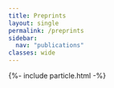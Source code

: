 ```yaml
---
title: Preprints
layout: single
permalink: /preprints
sidebar:
  nav: "publications"
classes: wide
---
```










<script async src="https://badge.dimensions.ai/badge.js" charset="utf-8"></script>
{%- include particle.html -%}
<script>   
      particlesJS.load('particles-js', '/Page/assets/particlesjs.json', function() {
        console.log('callback - particles.js config loaded');
      })
      particlesJS.load('particles-js1', '/Page/assets/particlesjs.json', function() {
       console.log('callback - particles.js config loaded');
      })
</script>
<div class="imageright" id="particles-js"></div>
<div id="particles-js1" class="imageleft"></div>   
